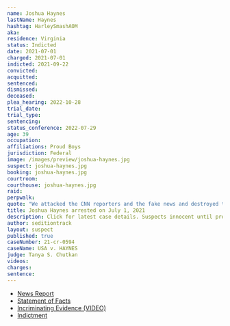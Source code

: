 ```yaml
---
name: Joshua Haynes
lastName: Haynes
hashtag: HarleySmashAOM
aka:
residence: Virginia
status: Indicted
date: 2021-07-01
charged: 2021-07-01
indicted: 2021-09-22
convicted:
acquitted:
sentenced:
dismissed:
deceased:
plea_hearing: 2022-10-28
trial_date:
trial_type:
sentencing:
status_conference: 2022-07-29
age: 39
occupation:
affiliations: Proud Boys
jurisdiction: Federal
image: /images/preview/joshua-haynes.jpg
suspect: joshua-haynes.jpg
booking: joshua-haynes.jpg
courtroom:
courthouse: joshua-haynes.jpg
raid:
perpwalk:
quote: "We attacked the CNN reporters and the fake news and destroyed tens of thousands of dollars of their video and television equipment here‘s a picture behind me of the pile we made out of it."
title: Joshua Haynes arrested on July 1, 2021
description: Click for latest case details. Suspects innocent until proven guilty.
author: seditiontrack
layout: suspect
published: true
caseNumber: 21-cr-0594
caseName: USA v. HAYNES
judge: Tanya S. Chutkan
videos:
charges:
sentence:
---
```

- [News Report](https://www.msn.com/en-us/news/crime/covington-man-arrested-charged-in-connection-with-capitol-attacks/ar-AALG1lP)
- [Statement of Facts](https://www.justice.gov/usao-dc/case-multi-defendant/file/1408561/download)
- [Incriminating Evidence (VIDEO)](https://vimeo.com/498179103)
- [Indictment](https://extremism.gwu.edu/sites/g/files/zaxdzs2191/f/Joshua%20Dillon%20Haynes%20Indictment.pdf)
